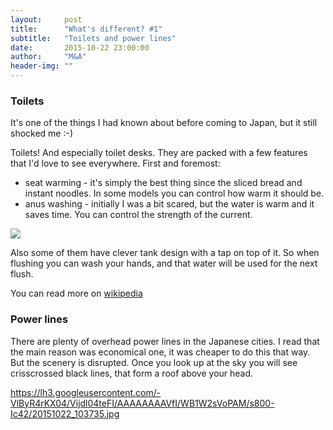 ```yaml
---
layout:     post
title:      "What's different? #1"
subtitle:   "Toilets and power lines"
date:       2015-10-22 23:00:00
author:     "M&A"
header-img: ""
---
```


### Toilets

It's one of the things I had known about before coming to Japan, but it still shocked me :-)

Toilets! And especially toilet desks. They are packed with a few features that I'd love to see everywhere. First and foremost:

- seat warming - it's simply the best thing since the sliced bread and instant noodles. In some models you can control how warm it should be.
- anus washing - initially I was a bit scared, but the water is warm and it saves time. You can control the strength of the current.

![](https://lh3.googleusercontent.com/-Y3PCvGVG-nM/Vijdl36Ju8I/AAAAAAAAVfI/AcQua-XI4bY/s800-Ic42/20151021_211623.jpg)

Also some of them have clever tank design with a tap on top of it.
So when flushing you can wash your hands, and that water will be used for the next flush.

You can read more on [wikipedia](https://en.wikipedia.org/wiki/Toilets_in_Japan)

### Power lines

There are plenty of overhead power lines in the Japanese cities. I read that the main reason was economical one, it was cheaper to do this that way.
But the scenery is disrupted. Once you look up at the sky you will see crisscrossed black lines, that form a roof above your head.

https://lh3.googleusercontent.com/-VlByR4rKX04/Vijdl04teFI/AAAAAAAAVfI/WB1W2sVoPAM/s800-Ic42/20151022_103735.jpg
